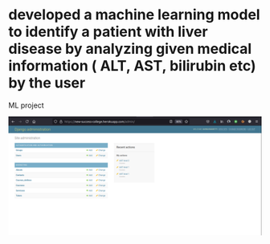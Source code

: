 # developed a machine learning model to identify a patient with liver disease by analyzing given medical information ( ALT, AST, bilirubin etc) by the user
ML project

![interface](https://github.com/Karikaranvetti/Institute-management-platform/blob/main/Doc/pic9.png)
